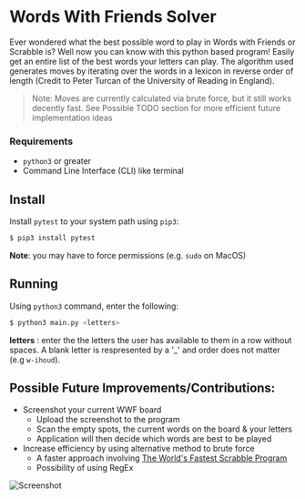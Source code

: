 # Words With Friends Solver
Ever wondered what the best possible word to play in Words with Friends or Scrabble is? Well now you can know with this python based program! Easily get an entire list of the best words your letters can play. The algorithm used generates moves by iterating over the words in a lexicon in reverse order of length (Credit to Peter Turcan of the University of Reading in England).

>Note: Moves are currently calculated via brute force, but it still works decently fast. See Possible TODO section for more efficient future implementation ideas 

### Requirements
  - `python3` or greater
  - Command Line Interface (CLI) like terminal
## Install

 Install `pytest` to your system path using `pip3`:

 ```bash
 $ pip3 install pytest
  ```
 **Note**: you may have to force permissions (e.g. `sudo` on MacOS)
## Running

 Using `python3` command, enter the following:

 ```bash
 $ python3 main.py <letters>
 ```

 **letters** : enter the the letters the user has available to them in a row without spaces. A blank letter is respresented by a '_' and order does not matter (e.g `w-ihoud`).
## Possible Future Improvements/Contributions:

- Screenshot your current WWF board
  -  Upload the screenshot to the program
  - Scan the empty spots, the current words on the board & your letters
  - Application will then decide which words are best to be played
- Increase efficiency by using alternative method to brute force
  - A faster approach involving [The World's Fastest Scrabble Program](https://www.cs.cmu.edu/afs/cs/academic/class/15451-s06/www/lectures/scrabble.pdf)
  - Possibility of using RegEx

![Screenshot](https://github.com/andr3wV/words_with_friends_solver/blob/main/image-processing/images/screenshot.png)
